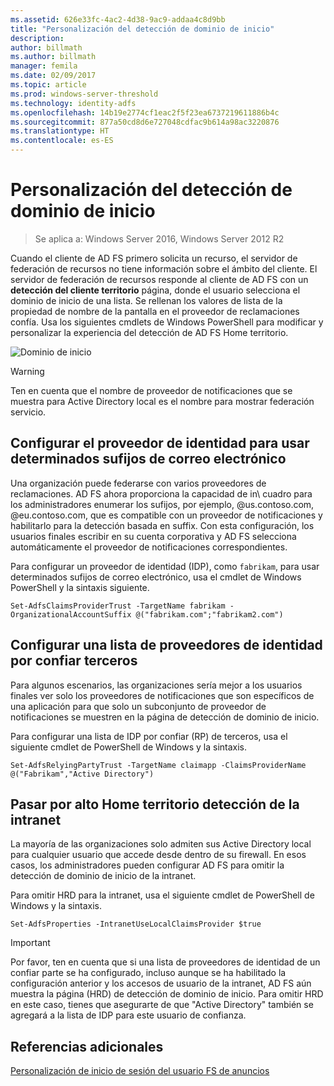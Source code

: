 ```yaml
---
ms.assetid: 626e33fc-4ac2-4d38-9ac9-addaa4c8d9bb
title: "Personalización del detección de dominio de inicio"
description: 
author: billmath
ms.author: billmath
manager: femila
ms.date: 02/09/2017
ms.topic: article
ms.prod: windows-server-threshold
ms.technology: identity-adfs
ms.openlocfilehash: 14b19e2774cf1eac2f5f23ea6737219611886b4c
ms.sourcegitcommit: 877a50cd8d6e727048cdfac9b614a98ac3220876
ms.translationtype: HT
ms.contentlocale: es-ES
---
```

# <a name="home-realm-discovery-customization"></a>Personalización del detección de dominio de inicio

>Se aplica a: Windows Server 2016, Windows Server 2012 R2

Cuando el cliente de AD FS primero solicita un recurso, el servidor de federación de recursos no tiene información sobre el ámbito del cliente. El servidor de federación de recursos responde al cliente de AD FS con un **detección del cliente territorio** página, donde el usuario selecciona el dominio de inicio de una lista. Se rellenan los valores de lista de la propiedad de nombre de la pantalla en el proveedor de reclamaciones confía. Usa los siguientes cmdlets de Windows PowerShell para modificar y personalizar la experiencia del detección de AD FS Home territorio.  
  
![Dominio de inicio](media/AD-FS-user-sign-in-customization/ADFS_Blue_Custom4.png)  
  
> [!WARNING]  
> Ten en cuenta que el nombre de proveedor de notificaciones que se muestra para Active Directory local es el nombre para mostrar federación servicio.  
  
## <a name="configure-identity-provider-to-use-certain-email-suffixes"></a>Configurar el proveedor de identidad para usar determinados sufijos de correo electrónico  
Una organización puede federarse con varios proveedores de reclamaciones. AD FS ahora proporciona la capacidad de in\ cuadro para los administradores enumerar los sufijos, por ejemplo, @us.contoso.com, @eu.contoso.com, que es compatible con un proveedor de notificaciones y habilitarlo para la detección basada en suffix\. Con esta configuración, los usuarios finales escribir en su cuenta corporativa y AD FS selecciona automáticamente el proveedor de notificaciones correspondientes.  
  
Para configurar un proveedor de identidad \(IDP\), como `fabrikam`, para usar determinados sufijos de correo electrónico, usa el cmdlet de Windows PowerShell y la sintaxis siguiente.  
  

`Set-AdfsClaimsProviderTrust -TargetName fabrikam -OrganizationalAccountSuffix @("fabrikam.com";"fabrikam2.com") ` 
 
  
## <a name="configure-an-identity-provider-list-per-relying-party"></a>Configurar una lista de proveedores de identidad por confiar terceros  
Para algunos escenarios, las organizaciones sería mejor a los usuarios finales ver solo los proveedores de notificaciones que son específicos de una aplicación para que solo un subconjunto de proveedor de notificaciones se muestren en la página de detección de dominio de inicio.  
  
Para configurar una lista de IDP por confiar \(RP\) de terceros, usa el siguiente cmdlet de PowerShell de Windows y la sintaxis.  
  
 
`Set-AdfsRelyingPartyTrust -TargetName claimapp -ClaimsProviderName @("Fabrikam","Active Directory") ` 

  
## <a name="bypass-home-realm-discovery-for-the-intranet"></a>Pasar por alto Home territorio detección de la intranet  
La mayoría de las organizaciones solo admiten sus Active Directory local para cualquier usuario que accede desde dentro de su firewall. En esos casos, los administradores pueden configurar AD FS para omitir la detección de dominio de inicio de la intranet.  
  
Para omitir HRD para la intranet, usa el siguiente cmdlet de PowerShell de Windows y la sintaxis.  
  

`Set-AdfsProperties -IntranetUseLocalClaimsProvider $true ` 
 
  
> [!IMPORTANT]  
> Por favor, ten en cuenta que si una lista de proveedores de identidad de un confiar parte se ha configurado, incluso aunque se ha habilitado la configuración anterior y los accesos de usuario de la intranet, AD FS aún muestra la página \(HRD\) de detección de dominio de inicio. Para omitir HRD en este caso, tienes que asegurarte de que "Active Directory" también se agregará a la lista de IDP para este usuario de confianza.  

## <a name="additional-references"></a>Referencias adicionales 
[Personalización de inicio de sesión del usuario FS de anuncios](AD-FS-user-sign-in-customization.md)  
